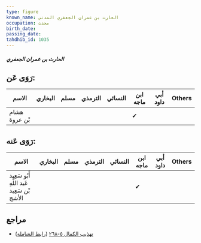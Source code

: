 ```yaml
---
type: figure
known_name: الحارث بن عمران الجعفري المدني
occupation: محدث
birth_date:
passing_date:
tahdhib_id: 1035
---
```

##### الحارث بن عمران الجعفري

## رَوَى عَن:
| الاسم         | البخاري | مسلم | الترمذي | النسائي | ابن ماجه | أبي داود | Others |
| ------------- | ------- | ---- | ------- | ------- | -------- | -------- | ------ |
| هشام بْن عروة |         |      |         |         | ✔        |          |        |
## رَوَى عَنه:
| الاسم                                      | البخاري | مسلم | الترمذي | النسائي | ابن ماجه | أبي داود | Others |
| ------------------------------------------ | ------- | ---- | ------- | ------- | -------- | -------- | ------ |
| أَبُو سَعِيد عَبد اللَّهِ بْن سَعِيد الأشج |         |      |         |         | ✔        |          |        |
## مراجع
- [تهذيب الكمال ٥-٢٦٨](obsidian://open?vault=Tahdhib-al-Kamal&file=Figures/١٠٣٥-الحارث%20بن%20عمران%20الجعفري) ([رابط الشاملة](https://shamela.ws/book/3722/2346))